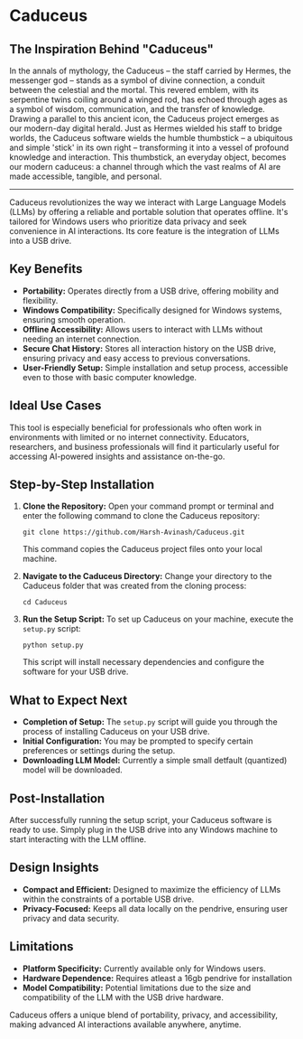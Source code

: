 # Caduceus 

## The Inspiration Behind "Caduceus"

In the annals of mythology, the Caduceus – the staff carried by Hermes, the messenger god – stands as a symbol of divine connection, a conduit between the celestial and the mortal. This revered emblem, with its serpentine twins coiling around a winged rod, has echoed through ages as a symbol of wisdom, communication, and the transfer of knowledge.
Drawing a parallel to this ancient icon, the Caduceus project emerges as our modern-day digital herald. Just as Hermes wielded his staff to bridge worlds, the Caduceus software wields the humble thumbstick – a ubiquitous and simple 'stick' in its own right – transforming it into a vessel of profound knowledge and interaction. This thumbstick, an everyday object, becomes our modern caduceus: a channel through which the vast realms of AI are made accessible, tangible, and personal.

---

Caduceus revolutionizes the way we interact with Large Language Models (LLMs) by offering a reliable and portable solution that operates offline. It's tailored for Windows users who prioritize data privacy and seek convenience in AI interactions. Its core feature is the integration of LLMs into a USB drive.

## Key Benefits

- **Portability:** Operates directly from a USB drive, offering mobility and flexibility.
- **Windows Compatibility:** Specifically designed for Windows systems, ensuring smooth operation.
- **Offline Accessibility:** Allows users to interact with LLMs without needing an internet connection.
- **Secure Chat History:** Stores all interaction history on the USB drive, ensuring privacy and easy access to previous conversations.
- **User-Friendly Setup:** Simple installation and setup process, accessible even to those with basic computer knowledge.

## Ideal Use Cases

This tool is especially beneficial for professionals who often work in environments with limited or no internet connectivity. Educators, researchers, and business professionals will find it particularly useful for accessing AI-powered insights and assistance on-the-go.

## Step-by-Step Installation

1. **Clone the Repository:**
   Open your command prompt or terminal and enter the following command to clone the Caduceus repository:

   ```
   git clone https://github.com/Harsh-Avinash/Caduceus.git
   ```

   This command copies the Caduceus project files onto your local machine.

2. **Navigate to the Caduceus Directory:**
   Change your directory to the Caduceus folder that was created from the cloning process:

   ```
   cd Caduceus
   ```

3. **Run the Setup Script:**
   To set up Caduceus on your machine, execute the `setup.py` script:

   ```
   python setup.py
   ```

   This script will install necessary dependencies and configure the software for your USB drive.

## What to Expect Next

- **Completion of Setup:** The `setup.py` script will guide you through the process of installing Caduceus on your USB drive.
- **Initial Configuration:** You may be prompted to specify certain preferences or settings during the setup.
- **Downloading LLM Model:** Currently a simple small detfault (quantized) model will be downloaded.

## Post-Installation

After successfully running the setup script, your Caduceus software is ready to use. Simply plug in the USB drive into any Windows machine to start interacting with the LLM offline.

## Design Insights

- **Compact and Efficient:** Designed to maximize the efficiency of LLMs within the constraints of a portable USB drive.
- **Privacy-Focused:** Keeps all data locally on the pendrive, ensuring user privacy and data security.

## Limitations

- **Platform Specificity:** Currently available only for Windows users.
- **Hardware Dependence:** Requires atleast a 16gb pendrive for installation
- **Model Compatibility:** Potential limitations due to the size and compatibility of the LLM with the USB drive hardware.

Caduceus offers a unique blend of portability, privacy, and accessibility, making advanced AI interactions available anywhere, anytime.
